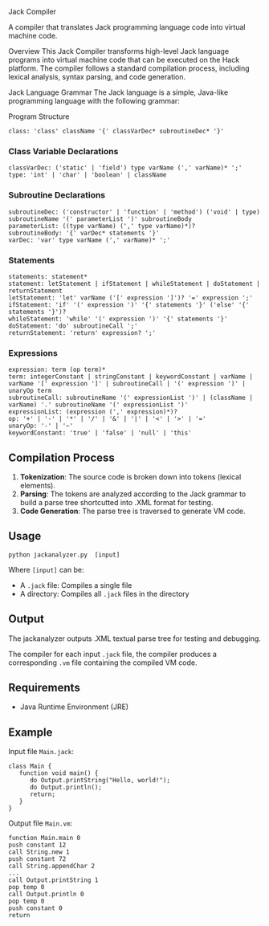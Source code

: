 Jack Compiler

A compiler that translates Jack programming language code into virtual machine code.

Overview
This Jack Compiler transforms high-level Jack language programs into virtual machine code that can be executed on the Hack platform. The compiler follows a standard compilation process, including lexical analysis, syntax parsing, and code generation.

Jack Language Grammar
The Jack language is a simple, Java-like programming language with the following grammar:

Program Structure
```
class: 'class' className '{' classVarDec* subroutineDec* '}'
```

### Class Variable Declarations
```
classVarDec: ('static' | 'field') type varName (',' varName)* ';'
type: 'int' | 'char' | 'boolean' | className
```

### Subroutine Declarations
```
subroutineDec: ('constructor' | 'function' | 'method') ('void' | type) subroutineName '(' parameterList ')' subroutineBody
parameterList: ((type varName) (',' type varName)*)?
subroutineBody: '{' varDec* statements '}'
varDec: 'var' type varName (',' varName)* ';'
```

### Statements
```
statements: statement*
statement: letStatement | ifStatement | whileStatement | doStatement | returnStatement
letStatement: 'let' varName ('[' expression ']')? '=' expression ';'
ifStatement: 'if' '(' expression ')' '{' statements '}' ('else' '{' statements '}')?
whileStatement: 'while' '(' expression ')' '{' statements '}'
doStatement: 'do' subroutineCall ';'
returnStatement: 'return' expression? ';'
```

### Expressions
```
expression: term (op term)*
term: integerConstant | stringConstant | keywordConstant | varName | varName '[' expression ']' | subroutineCall | '(' expression ')' | unaryOp term
subroutineCall: subroutineName '(' expressionList ')' | (className | varName) '.' subroutineName '(' expressionList ')'
expressionList: (expression (',' expression)*)?
op: '+' | '-' | '*' | '/' | '&' | '|' | '<' | '>' | '='
unaryOp: '-' | '~'
keywordConstant: 'true' | 'false' | 'null' | 'this'
```

## Compilation Process

1. **Tokenization**: The source code is broken down into tokens (lexical elements).
2. **Parsing**: The tokens are analyzed according to the Jack grammar to build a parse tree shortcutted into .XML format for testing.
3. **Code Generation**: The parse tree is traversed to generate VM code.

## Usage

```
python jackanalyzer.py  [input]
```

Where `[input]` can be:
- A `.jack` file: Compiles a single file
- A directory: Compiles all `.jack` files in the directory

## Output

The jackanalyzer outputs .XML textual parse tree for testing and debugging.

The compiler for each input `.jack` file, the compiler produces a corresponding `.vm` file containing the compiled VM code.

## Requirements

- Java Runtime Environment (JRE)

## Example

Input file `Main.jack`:
```
class Main {
   function void main() {
      do Output.printString("Hello, world!");
      do Output.println();
      return;
   }
}
```

Output file `Main.vm`:
```
function Main.main 0
push constant 12
call String.new 1
push constant 72
call String.appendChar 2
...
call Output.printString 1
pop temp 0
call Output.println 0
pop temp 0
push constant 0
return